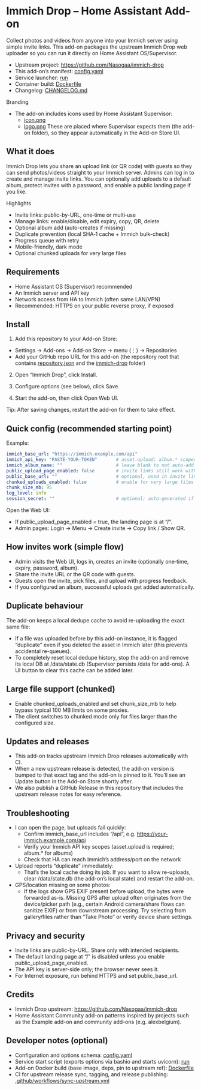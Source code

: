 # Immich Drop – Home Assistant Add-on

Collect photos and videos from anyone into your Immich server using simple invite links. This add-on packages the upstream Immich Drop web uploader so you can run it directly on Home Assistant OS/Supervisor.

- Upstream project: https://github.com/Nasogaa/immich-drop
- This add-on’s manifest: [config.yaml](immich-drop/config.yaml:1)
- Service launcher: [run](immich-drop/rootfs/etc/s6-overlay/s6-rc.d/immich-drop/run:1)
- Container build: [Dockerfile](immich-drop/Dockerfile:1)
- Changelog: [CHANGELOG.md](CHANGELOG.md:1)

Branding
- The add-on includes icons used by Home Assistant Supervisor:
  - [icon.png](immich-drop/icon.png:1)
  - [logo.png](immich-drop/logo.png:1)
  These are placed where Supervisor expects them (the add-on folder), so they appear automatically in the Add-on Store UI.

## What it does

Immich Drop lets you share an upload link (or QR code) with guests so they can send photos/videos straight to your Immich server. Admins can log in to create and manage invite links. You can optionally add uploads to a default album, protect invites with a password, and enable a public landing page if you like.

Highlights
- Invite links: public-by-URL, one‑time or multi‑use
- Manage links: enable/disable, edit expiry, copy, QR, delete
- Optional album add (auto-creates if missing)
- Duplicate prevention (local SHA‑1 cache + Immich bulk-check)
- Progress queue with retry
- Mobile-friendly, dark mode
- Optional chunked uploads for very large files

## Requirements

- Home Assistant OS (Supervisor) recommended
- An Immich server and API key
- Network access from HA to Immich (often same LAN/VPN)
- Recommended: HTTPS on your public reverse proxy, if exposed

## Install

1) Add this repository to your Add-on Store:
- Settings → Add-ons → Add-on Store → menu (⋮) → Repositories
- Add your GitHub repo URL for this add-on (the repository root that contains [repository.json](repository.json:1) and the [immich-drop](immich-drop/config.yaml:1) folder)

2) Open “Immich Drop”, click Install.

3) Configure options (see below), click Save.

4) Start the add-on, then click Open Web UI.

Tip: After saving changes, restart the add-on for them to take effect.

## Quick config (recommended starting point)

Example:
```yaml
immich_base_url: "https://immich.example.com/api"
immich_api_key: "PASTE-YOUR-TOKEN"       # asset.upload; album.* scopes for albums
immich_album_name: ""                    # leave blank to not auto-add to an album
public_upload_page_enabled: false        # invite links still work without this
public_base_url: ""                      # optional, used in invite link you copy
chunked_uploads_enabled: false           # enable for very large files
chunk_size_mb: 95
log_level: info
session_secret: ""                       # optional; auto-generated if blank
```

Open the Web UI:
- If public_upload_page_enabled = true, the landing page is at “/”.
- Admin pages: Login → Menu → Create invite → Copy link / Show QR.

## How invites work (simple flow)

- Admin visits the Web UI, logs in, creates an invite (optionally one‑time, expiry, password, album).
- Share the invite URL or the QR code with guests.
- Guests open the invite, pick files, and upload with progress feedback.
- If you configured an album, successful uploads get added automatically.

## Duplicate behaviour

The add-on keeps a local dedupe cache to avoid re-uploading the exact same file:
- If a file was uploaded before by this add-on instance, it is flagged “duplicate” even if you deleted the asset in Immich later (this prevents accidental re-queues).
- To completely reset local dedupe history, stop the add-on and remove its local DB at /data/state.db (Supervisor persists /data for add-ons). A UI button to clear this cache can be added later.

## Large file support (chunked)

- Enable chunked_uploads_enabled and set chunk_size_mb to help bypass typical 100 MB limits on some proxies.
- The client switches to chunked mode only for files larger than the configured size.

## Updates and releases

- This add-on tracks upstream Immich Drop releases automatically with CI.
- When a new upstream release is detected, the add-on version is bumped to that exact tag and the add-on is pinned to it. You’ll see an Update button in the Add-on Store shortly after.
- We also publish a GitHub Release in this repository that includes the upstream release notes for easy reference.

## Troubleshooting

- I can open the page, but uploads fail quickly:
  - Confirm immich_base_url includes “/api”, e.g. https://your-immich.example.com/api
  - Verify your Immich API key scopes (asset.upload is required; album.* for albums)
  - Check that HA can reach Immich’s address/port on the network
- Upload reports “duplicate” immediately:
  - That’s the local cache doing its job. If you want to allow re-uploads, clear /data/state.db (the add-on’s local state) and restart the add-on.
- GPS/location missing on some photos:
  - If the logs show GPS EXIF present before upload, the bytes were forwarded as-is. Missing GPS after upload often originates from the device/picker path (e.g., certain Android camera/share flows can sanitize EXIF) or from downstream processing. Try selecting from gallery/files rather than “Take Photo” or verify device share settings.

## Privacy and security

- Invite links are public-by-URL. Share only with intended recipients.
- The default landing page at “/” is disabled unless you enable public_upload_page_enabled.
- The API key is server-side only; the browser never sees it.
- For Internet exposure, run behind HTTPS and set public_base_url.

## Credits

- Immich Drop upstream: https://github.com/Nasogaa/immich-drop
- Home Assistant Community add-on patterns inspired by projects such as the Example add-on and community add-ons (e.g. alexbelgium).

## Developer notes (optional)

- Configuration and options schema: [config.yaml](immich-drop/config.yaml:21)
- Service start script (exports options via bashio and starts uvicorn): [run](immich-drop/rootfs/etc/s6-overlay/s6-rc.d/immich-drop/run:1)
- Add-on Docker build (base image, deps, pin to upstream ref): [Dockerfile](immich-drop/Dockerfile:1)
- CI for upstream release sync, tagging, and release publishing: [.github/workflows/sync-upstream.yml](.github/workflows/sync-upstream.yml:1)
